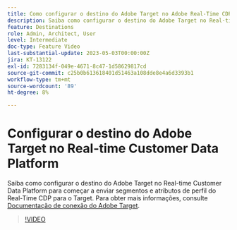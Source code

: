 ```yaml
---
title: Como configurar o destino do Adobe Target no Adobe Real-Time CDP?
description: Saiba como configurar o destino do Adobe Target no Real-time Customer Data Platform para começar a enviar segmentos e atributos de perfil do Real-Time CDP para o Target.
feature: Destinations
role: Admin, Architect, User
level: Intermediate
doc-type: Feature Video
last-substantial-update: 2023-05-03T00:00:00Z
jira: KT-13122
exl-id: 7283134f-049e-4671-8c47-1d58629817cd
source-git-commit: c25b0b613618401d51463a108dde8e4a6d3393b1
workflow-type: tm+mt
source-wordcount: '89'
ht-degree: 8%

---
```


# Configurar o destino do Adobe Target no Real-time Customer Data Platform

Saiba como configurar o destino do Adobe Target no Real-time Customer Data Platform para começar a enviar segmentos e atributos de perfil do Real-Time CDP para o Target. Para obter mais informações, consulte [Documentação de conexão do Adobe Target](https://experienceleague.adobe.com/docs/experience-platform/destinations/catalog/personalization/adobe-target-connection.html).

>[!VIDEO](https://video.tv.adobe.com/v/3418799/?learn=on)
